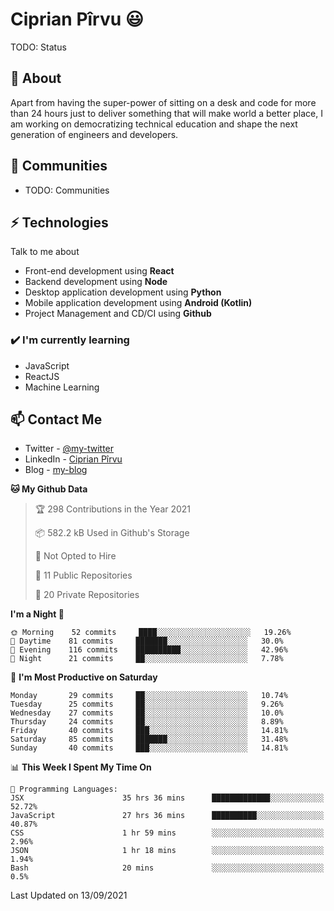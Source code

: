 # Ciprian Pîrvu 😃

TODO: Status

## 🧐 About

Apart from having the super-power of sitting on a desk and code for more than 24 hours just to deliver something that will make world a better place, I am working on democratizing technical education and shape the next generation of engineers and developers.

## 👯 Communities

-   TODO: Communities

## ⚡ Technologies

Talk to me about

-   Front-end development using **React**
-   Backend development using **Node**
-   Desktop application development using **Python**
-   Mobile application development using **Android (Kotlin)**
-   Project Management and CD/CI using **Github**

### ✔️ I'm currently learning

-   JavaScript
-   ReactJS
-   Machine Learning

## 📫 Contact Me

-   Twitter - [@my-twitter]()
-   LinkedIn - [Ciprian Pîrvu](https://www.linkedin.com/in/p%C3%AErvu-ciprian-cristian-4415991b1/)
-   Blog - [my-blog]()

<!--START_SECTION:waka-->
**🐱 My Github Data** 

> 🏆 298 Contributions in the Year 2021
 > 
> 📦 582.2 kB Used in Github's Storage 
 > 
> 🚫 Not Opted to Hire
 > 
> 📜 11 Public Repositories 
 > 
> 🔑 20 Private Repositories  
 > 
**I'm a Night 🦉** 

```text
🌞 Morning    52 commits     ████░░░░░░░░░░░░░░░░░░░░░   19.26% 
🌆 Daytime    81 commits     ███████░░░░░░░░░░░░░░░░░░   30.0% 
🌃 Evening    116 commits    ██████████░░░░░░░░░░░░░░░   42.96% 
🌙 Night      21 commits     ██░░░░░░░░░░░░░░░░░░░░░░░   7.78%

```
📅 **I'm Most Productive on Saturday** 

```text
Monday       29 commits     ██░░░░░░░░░░░░░░░░░░░░░░░   10.74% 
Tuesday      25 commits     ██░░░░░░░░░░░░░░░░░░░░░░░   9.26% 
Wednesday    27 commits     ██░░░░░░░░░░░░░░░░░░░░░░░   10.0% 
Thursday     24 commits     ██░░░░░░░░░░░░░░░░░░░░░░░   8.89% 
Friday       40 commits     ███░░░░░░░░░░░░░░░░░░░░░░   14.81% 
Saturday     85 commits     ███████░░░░░░░░░░░░░░░░░░   31.48% 
Sunday       40 commits     ███░░░░░░░░░░░░░░░░░░░░░░   14.81%

```


📊 **This Week I Spent My Time On** 

```text
💬 Programming Languages: 
JSX                      35 hrs 36 mins      █████████████░░░░░░░░░░░░   52.72% 
JavaScript               27 hrs 36 mins      ██████████░░░░░░░░░░░░░░░   40.87% 
CSS                      1 hr 59 mins        ░░░░░░░░░░░░░░░░░░░░░░░░░   2.96% 
JSON                     1 hr 18 mins        ░░░░░░░░░░░░░░░░░░░░░░░░░   1.94% 
Bash                     20 mins             ░░░░░░░░░░░░░░░░░░░░░░░░░   0.5%

```


 Last Updated on 13/09/2021
<!--END_SECTION:waka-->
